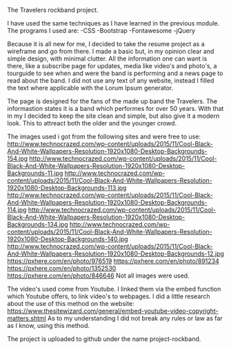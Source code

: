 The Travelers rockband project.

I have used the same techniques as I have learned in the previous module.
The programs I used are:
-CSS 
-Bootstrap
-Fontawesome
-jQuery

Because it is all new for me, I decided to take the resume project as a wireframe and go from there. 
I made a basic but, in my opinion clear and simple design, with minimal clutter. 
All the information one can want is there, like a subscribe page for updates, media like video's and photo's, 
a tourguide to see when and were the band is performing and a news page to read about the band.
I did not use any text of any website, instead I filled the text where applicable with the Lorum Ipsum generator.

The page is designed for the fans of the made up band the Travelers. The informastion states it is a band which performes for over 50 years. 
With that in my I decided to keep the site clean and simple, but also give it a modern look. This to attreact both the older and the younger crowd.


The images used i got from the following sites and were free to use:
http://www.technocrazed.com/wp-content/uploads/2015/11/Cool-Black-And-White-Wallpapers-Resolution-1920x1080-Desktop-Backgrounds-154.jpg
http://www.technocrazed.com/wp-content/uploads/2015/11/Cool-Black-And-White-Wallpapers-Resolution-1920x1080-Desktop-Backgrounds-11.jpg
http://www.technocrazed.com/wp-content/uploads/2015/11/Cool-Black-And-White-Wallpapers-Resolution-1920x1080-Desktop-Backgrounds-113.jpg
http://www.technocrazed.com/wp-content/uploads/2015/11/Cool-Black-And-White-Wallpapers-Resolution-1920x1080-Desktop-Backgrounds-114.jpg
http://www.technocrazed.com/wp-content/uploads/2015/11/Cool-Black-And-White-Wallpapers-Resolution-1920x1080-Desktop-Backgrounds-134.jpg
http://www.technocrazed.com/wp-content/uploads/2015/11/Cool-Black-And-White-Wallpapers-Resolution-1920x1080-Desktop-Backgrounds-140.jpg
http://www.technocrazed.com/wp-content/uploads/2015/11/Cool-Black-And-White-Wallpapers-Resolution-1920x1080-Desktop-Backgrounds-12.jpg
https://pxhere.com/en/photo/976519
https://pxhere.com/en/photo/891234
https://pxhere.com/en/photo/1352530
https://pxhere.com/en/photo/846646
Not all images were used.

The video's used come from Youtube. I linked them via the embed function which Youtube offers, to link video's to webpages.
I did a little research about the use of this method on the website:
https://www.thesitewizard.com/general/embed-youtube-video-copyright-matters.shtml 
As to my understanding I did not break any rules or law as far as I know, using this method.

The project is uploaded to github under the name project-rockband.
